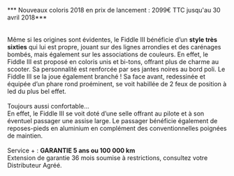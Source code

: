 ﻿---
type: pres
item: 10
---

<article>
                                    <p><b></b></p>
									<p>*** Nouveaux coloris 2018 en prix de lancement : 2099€ TTC jusqu'au 30 avril 2018***<br><br><br>Même si les origines sont évidentes, le  Fiddle III bénéficie d’un <strong>style très sixties</strong> qui lui est propre, jouant sur des lignes arrondies et des carénages bombés, mais également sur les associations de couleurs. En effet, le Fiddle III est proposé en  coloris unis et bi-tons, offrant plus de charme au scooter. Sa personnalité est renforcée par ses jantes noires au bord poli. Le Fiddle III se la joue également branché ! Sa face avant, redessinée et équipée d’un phare rond proéminent, se voit habillée de 2 feux de position à led du plus bel effet.<br><br>Toujours aussi confortable…<br>En effet, le Fiddle III se voit doté d’une selle offrant au pilote et à son éventuel passager une assise large. Le passager bénéficie également de reposes-pieds en aluminium en complément des conventionnelles poignées de maintien.<br><br>Service + : <strong>GARANTIE 5 ans ou 100 000 km </strong><br>                  Extension de garantie 36 mois soumise à restrictions, consultez votre Distributeur Agréé. <br></p>
								</article>
